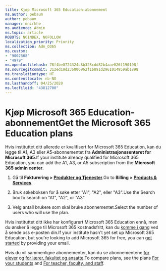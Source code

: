 ```yaml
---
title: Kjøp Microsoft 365 Education-abonnement
ms.author: pebaum
author: pebaum
manager: mnirkhe
ms.audience: Admin
ms.topic: article
ROBOTS: NOINDEX, NOFOLLOW
localization_priority: Priority
ms.collection: Adm_O365
ms.custom:
- "9002568"
- "4979"
ms.openlocfilehash: 78f4be0724324c8b328cdd82b4aae026f190198f
ms.sourcegitcommit: 312ed19d236006962f1b891d2961014959ab1898
ms.translationtype: HT
ms.contentlocale: nb-NO
ms.lasthandoff: 04/25/2020
ms.locfileid: "43812700"
---
```

# <a name="get-the-microsoft-365-education-plans"></a><span data-ttu-id="3de85-102">Kjøp Microsoft 365 Education-abonnement</span><span class="sxs-lookup"><span data-stu-id="3de85-102">Get the Microsoft 365 Education plans</span></span>

<span data-ttu-id="3de85-103">Hvis instituttet ditt allerede er kvalifisert for Microsoft 365 Education, kan du legge til A1, A3 eller A5-abonnementet fra **Administrasjonssenteret for Microsoft 365**.</span><span class="sxs-lookup"><span data-stu-id="3de85-103">If your institute already qualified for Microsoft 365 Education, you can add the A1, A3, or A5 subscription from the **Microsoft 365 admin center**.</span></span> 

1. <span data-ttu-id="3de85-104">Gå til **Fakturering > [Produkter og Tjenester](https://go.microsoft.com/fwlink/p/?linkid=868433)**.</span><span class="sxs-lookup"><span data-stu-id="3de85-104">Go to **Billing > [Products & Services](https://go.microsoft.com/fwlink/p/?linkid=868433)**.</span></span>

2. <span data-ttu-id="3de85-105">Bruk søkeboksen for å søke etter "A1", "A2", eller "A3".</span><span class="sxs-lookup"><span data-stu-id="3de85-105">Use the Search box to search on "A1", "A2", or "A3".</span></span>

3. <span data-ttu-id="3de85-106">Velg antall brukere som skal bruke abonnementet.</span><span class="sxs-lookup"><span data-stu-id="3de85-106">Select the number of users who will use the plan.</span></span>

<span data-ttu-id="3de85-107">Hvis instituttet ditt ikke har konfigurert Microsoft 365 Education ennå, men du ønsker å legge til Microsoft 365 kostnadsfritt, kan du [komme i gang](https://www.microsoft.com/education/products/office) ved å sende oss e-posten din.</span><span class="sxs-lookup"><span data-stu-id="3de85-107">If your institute hasn't yet set up Microsoft 365 Education, but you're looking to add Microsoft 365 for free, you can [get started](https://www.microsoft.com/education/products/office) by providing your email.</span></span>

 <span data-ttu-id="3de85-108">Hvis du vil sammenligne abonnementer, kan du se abonnementene [for elever](https://www.microsoft.com/microsoft-365/academic/compare-office-365-education-plans?activetab=tab:primaryr1) og [for lærer, fakultet og ansatte](https://www.microsoft.com/microsoft-365/academic/compare-office-365-education-plans?activetab=tab:primaryr2).</span><span class="sxs-lookup"><span data-stu-id="3de85-108">To compare plans, see the plans [For your students](https://www.microsoft.com/microsoft-365/academic/compare-office-365-education-plans?activetab=tab:primaryr1) and [For teacher, faculty, and staff](https://www.microsoft.com/microsoft-365/academic/compare-office-365-education-plans?activetab=tab:primaryr2).</span></span>
